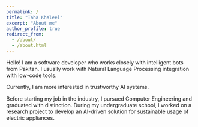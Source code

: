 ```yaml
---
permalink: /
title: "Taha Khaleel"
excerpt: "About me"
author_profile: true
redirect_from: 
  - /about/
  - /about.html
---
```


Hello! I am a software developer who works closely with intelligent bots from Pakitan. I usually work with Natural Language Processing integration with low-code tools. 

Currently, I am more interested in trustworthy AI systems. 

Before starting my job in the industry, I pursued Computer Engineering and graduated with distinction. During my undergraduate school, I worked on a research project to develop an AI-driven solution for sustainable usage of electric appliances.

